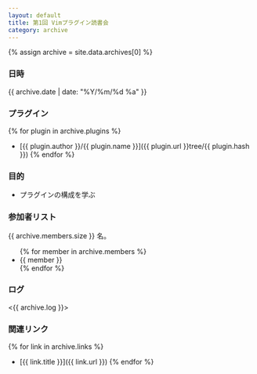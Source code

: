 ```yaml
---
layout: default
title: 第1回 Vimプラグイン読書会
category: archive
---
```

{% assign archive = site.data.archives[0] %}

### 日時

{{ archive.date | date: "%Y/%m/%d %a" }}

### プラグイン

{% for plugin in archive.plugins %}
- [{{ plugin.author }}/{{ plugin.name }}]({{ plugin.url }}tree/{{ plugin.hash }})
{% endfor %}

### 目的
- プラグインの構成を学ぶ

### 参加者リスト
{{ archive.members.size }} 名。

<ul>
{% for member in archive.members %}
  <li>{{ member }}</li>
{% endfor %}
</ul>

### ログ
<{{ archive.log }}>

### 関連リンク
{% for link in archive.links %}
  - [{{ link.title }}]({{ link.url }})
{% endfor %}
